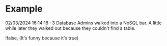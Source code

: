 # Example

<!-- replace-with-date starts -->
02/03/2024 16:14:18 : 3 Database Admins walked into a NoSQL bar. A little while later they walked out because they couldn't find a table.
<!-- replace-with-date ends -->

<!-- replace-with-joke starts -->
!false, (It's funny because it's true)
<!-- replace-with-joke ends -->